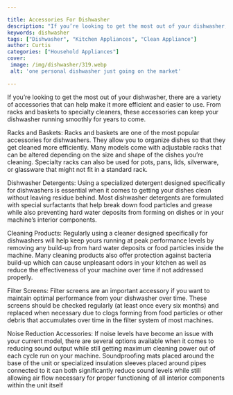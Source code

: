 ```yaml
---

title: Accessories For Dishwasher
description: "If you’re looking to get the most out of your dishwasher, there are a variety of accessories that can help make it more efficient ...learn more"
keywords: dishwasher
tags: ["Dishwasher", "Kitchen Appliances", "Clean Appliance"]
author: Curtis
categories: ["Household Appliances"]
cover: 
 image: /img/dishwasher/319.webp
 alt: 'one personal dishwasher just going on the market'

---
```


If you’re looking to get the most out of your dishwasher, there are a variety of accessories that can help make it more efficient and easier to use. From racks and baskets to specialty cleaners, these accessories can keep your dishwasher running smoothly for years to come.

Racks and Baskets: Racks and baskets are one of the most popular accessories for dishwashers. They allow you to organize dishes so that they get cleaned more efficiently. Many models come with adjustable racks that can be altered depending on the size and shape of the dishes you’re cleaning. Specialty racks can also be used for pots, pans, lids, silverware, or glassware that might not fit in a standard rack. 

Dishwasher Detergents: Using a specialized detergent designed specifically for dishwashers is essential when it comes to getting your dishes clean without leaving residue behind. Most dishwasher detergents are formulated with special surfactants that help break down food particles and grease while also preventing hard water deposits from forming on dishes or in your machine’s interior components. 

Cleaning Products: Regularly using a cleaner designed specifically for dishwashers will help keep yours running at peak performance levels by removing any build-up from hard water deposits or food particles inside the machine. Many cleaning products also offer protection against bacteria build-up which can cause unpleasant odors in your kitchen as well as reduce the effectiveness of your machine over time if not addressed properly. 

Filter Screens: Filter screens are an important accessory if you want to maintain optimal performance from your dishwasher over time. These screens should be checked regularly (at least once every six months) and replaced when necessary due to clogs forming from food particles or other debris that accumulates over time in the filter system of most machines. 

Noise Reduction Accessories: If noise levels have become an issue with your current model, there are several options available when it comes to reducing sound output while still getting maximum cleaning power out of each cycle run on your machine. Soundproofing mats placed around the base of the unit or specialized insulation sleeves placed around pipes connected to it can both significantly reduce sound levels while still allowing air flow necessary for proper functioning of all interior components within the unit itself

